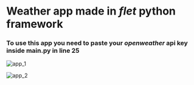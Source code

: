 # Weather app made in *flet* python framework

### To use this app you need to paste your *openweather* api key inside main.py in line 25

![app_1](https://github.com/poteznyszymon/flet_weatherapp/assets/77408864/a90f3b50-12bb-4bfa-bec8-06abeee2e755)

  
![app_2](https://github.com/poteznyszymon/flet_weatherapp/assets/77408864/08c3eeb6-ef27-4c93-b432-738001f73dc1)

